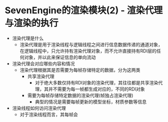 # SevenEngine的渲染模块(2) - 渲染代理与渲染的执行
* 渲染代理是什么
    * 渲染代理是用于渲染线程与逻辑线程之间进行信息数据传递的通道对象，在逻辑线程中，只允许持有渲染代理对象，而不允许直接持有RDI层的任何对象，并以此来保证信息的单向流动
* 渲染代理会对应哪些内容和情况
    * 渲染代理根据其是否需要为每帧存储特定的数据，分为这两类
        * 共享渲染代理
            * 对于绝大多数仅持有RDI对象的渲染代理，其往往都是共享渲染代理，其并不需要为每一帧都生成对应的，不同的RDI对象
        * 需要为每帧存储特定数据的渲染代理(帧独占渲染代理)
            * 典型的情况是需要每帧更新的模型坐标，材质参数等信息
* 渲染线程如何访问渲染代理
    * 对于渲染线程而言，其每帧会